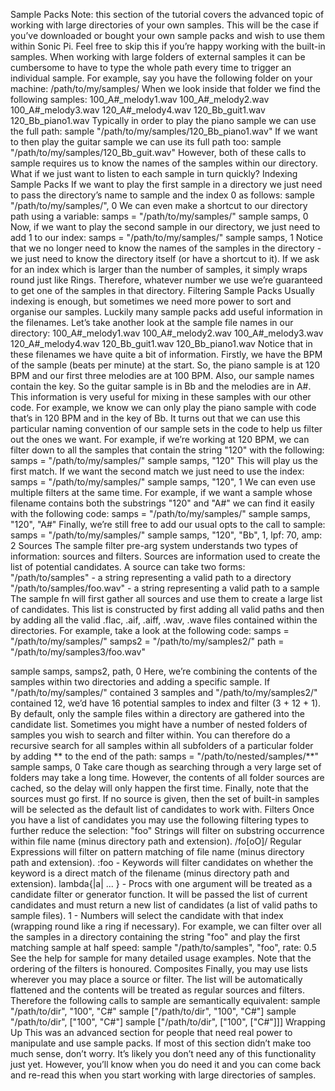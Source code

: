 Sample Packs 
Note: this section of the tutorial covers the advanced topic of working with large directories of your own samples. This will be the case if you’ve downloaded or bought your own sample packs and wish to use them within Sonic Pi. 
Feel free to skip this if you’re happy working with the built-in samples. 
When working with large folders of external samples it can be cumbersome to have to type the whole path every time to trigger an individual sample. 
For example, say you have the following folder on your machine: 
/path/to/my/samples/ 
When we look inside that folder we find the following samples: 
100_A#_melody1.wav 
100_A#_melody2.wav 
100_A#_melody3.wav 
120_A#_melody4.wav 
120_Bb_guit1.wav 
120_Bb_piano1.wav 
Typically in order to play the piano sample we can use the full path: 
sample "/path/to/my/samples/120_Bb_piano1.wav" 
If we want to then play the guitar sample we can use its full path too: 
sample "/path/to/my/samples/120_Bb_guit.wav" 
However, both of these calls to sample requires us to know the names of the samples within our directory. What if we just want to listen to each sample in turn quickly? 
Indexing Sample Packs 
If we want to play the first sample in a directory we just need to pass the directory’s name to sample and the index 0 as follows: 
sample "/path/to/my/samples/", 0 
We can even make a shortcut to our directory path using a variable: 
samps = "/path/to/my/samples/"
sample samps, 0 
Now, if we want to play the second sample in our directory, we just need to add 1 to our index: 
samps = "/path/to/my/samples/"
sample samps, 1 
Notice that we no longer need to know the names of the samples in the directory - we just need to know the directory itself (or have a shortcut to it). If we ask for an index which is larger than the number of samples, it simply wraps round just like Rings. Therefore, whatever number we use we’re guaranteed to get one of the samples in that directory. 
Filtering Sample Packs 
Usually indexing is enough, but sometimes we need more power to sort and organise our samples. Luckily many sample packs add useful information in the filenames. Let’s take another look at the sample file names in our directory: 
100_A#_melody1.wav 
100_A#_melody2.wav 
100_A#_melody3.wav 
120_A#_melody4.wav 
120_Bb_guit1.wav 
120_Bb_piano1.wav 
Notice that in these filenames we have quite a bit of information. Firstly, we have the BPM of the sample (beats per minute) at the start. So, the piano sample is at 120 BPM and our first three melodies are at 100 BPM. Also, our sample names contain the key. So the guitar sample is in Bb and the melodies are in A#. This information is very useful for mixing in these samples with our other code. For example, we know we can only play the piano sample with code that’s in 120 BPM and in the key of Bb. 
It turns out that we can use this particular naming convention of our sample sets in the code to help us filter out the ones we want. For example, if we’re working at 120 BPM, we can filter down to all the samples that contain the string "120" with the following: 
samps = "/path/to/my/samples/"
sample samps, "120" 
This will play us the first match. If we want the second match we just need to use the index: 
samps = "/path/to/my/samples/"
sample samps, "120", 1 
We can even use multiple filters at the same time. For example, if we want a sample whose filename contains both the substrings "120" and "A#" we can find it easily with the following code: 
samps = "/path/to/my/samples/"
sample samps, "120", "A#" 
Finally, we’re still free to add our usual opts to the call to sample: 
samps = "/path/to/my/samples/"
sample samps, "120", "Bb", 1, lpf: 70, amp: 2 
Sources 
The sample filter pre-arg system understands two types of information: sources and filters. Sources are information used to create the list of potential candidates. A source can take two forms: 
"/path/to/samples" - a string representing a valid path to a directory 
"/path/to/samples/foo.wav" - a string representing a valid path to a sample 
The sample fn will first gather all sources and use them to create a large list of candidates. This list is constructed by first adding all valid paths and then by adding all the valid .flac, .aif, .aiff, .wav, .wave files contained within the directories. 
For example, take a look at the following code: 
samps = "/path/to/my/samples/"
samps2 = "/path/to/my/samples2/"
path = "/path/to/my/samples3/foo.wav"

sample samps, samps2, path, 0 
Here, we’re combining the contents of the samples within two directories and adding a specific sample. If "/path/to/my/samples/" contained 3 samples and "/path/to/my/samples2/" contained 12, we’d have 16 potential samples to index and filter (3 + 12 + 1). 
By default, only the sample files within a directory are gathered into the candidate list. Sometimes you might have a number of nested folders of samples you wish to search and filter within. You can therefore do a recursive search for all samples within all subfolders of a particular folder by adding ** to the end of the path: 
samps = "/path/to/nested/samples/**"
sample samps, 0 
Take care though as searching through a very large set of folders may take a long time. However, the contents of all folder sources are cached, so the delay will only happen the first time. 
Finally, note that the sources must go first. If no source is given, then the set of built-in samples will be selected as the default list of candidates to work with. 
Filters 
Once you have a list of candidates you may use the following filtering types to further reduce the selection: 
"foo" Strings will filter on substring occurrence within file name (minus directory path and extension). 
/fo[oO]/ Regular Expressions will filter on pattern matching of file name (minus directory path and extension). 
:foo - Keywords will filter candidates on whether the keyword is a direct match of the filename (minus directory path and extension). 
lambda{|a| ... } - Procs with one argument will be treated as a candidate filter or generator function. It will be passed the list of current candidates and must return a new list of candidates (a list of valid paths to sample files). 
1 - Numbers will select the candidate with that index (wrapping round like a ring if necessary). 
For example, we can filter over all the samples in a directory containing the string "foo" and play the first matching sample at half speed: 
sample "/path/to/samples", "foo", rate: 0.5 
See the help for sample for many detailed usage examples. Note that the ordering of the filters is honoured. 
Composites 
Finally, you may use lists wherever you may place a source or filter. The list will be automatically flattened and the contents will be treated as regular sources and filters. Therefore the following calls to sample are semantically equivalent: 
sample "/path/to/dir", "100", "C#"
sample ["/path/to/dir", "100", "C#"]
sample "/path/to/dir", ["100", "C#"]
sample ["/path/to/dir", ["100", ["C#"]]] 
Wrapping Up 
This was an advanced section for people that need real power to manipulate and use sample packs. If most of this section didn’t make too much sense, don’t worry. It’s likely you don’t need any of this functionality just yet. However, you’ll know when you do need it and you can come back and re-read this when you start working with large directories of samples. 

